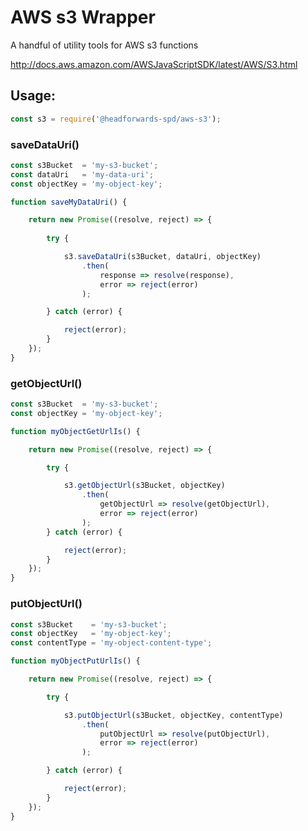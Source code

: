 # AWS s3 Wrapper

A handful of utility tools for AWS s3 functions

http://docs.aws.amazon.com/AWSJavaScriptSDK/latest/AWS/S3.html

## Usage:

```javascript
const s3 = require('@headforwards-spd/aws-s3');
```

### saveDataUri()

```javascript
const s3Bucket  = 'my-s3-bucket';
const dataUri   = 'my-data-uri';
const objectKey = 'my-object-key';

function saveMyDataUri() {

    return new Promise((resolve, reject) => {
        
        try {

            s3.saveDataUri(s3Bucket, dataUri, objectKey)
                .then(
                    response => resolve(response),
                    error => reject(error)
                );

        } catch (error) {

            reject(error);
        }
    });
}
```

### getObjectUrl()

```javascript
const s3Bucket  = 'my-s3-bucket';
const objectKey = 'my-object-key';

function myObjectGetUrlIs() {

    return new Promise((resolve, reject) => {

        try {

            s3.getObjectUrl(s3Bucket, objectKey)
                .then(
                    getObjectUrl => resolve(getObjectUrl),
                    error => reject(error)
                );
        } catch (error) {

            reject(error);
        }
    });
}
```

### putObjectUrl()

```javascript
const s3Bucket    = 'my-s3-bucket';
const objectKey   = 'my-object-key';
const contentType = 'my-object-content-type';

function myObjectPutUrlIs() {

    return new Promise((resolve, reject) => {

        try {

            s3.putObjectUrl(s3Bucket, objectKey, contentType)
                .then(
                    putObjectUrl => resolve(putObjectUrl),
                    error => reject(error)
                );

        } catch (error) {

            reject(error);
        }
    });
}
```